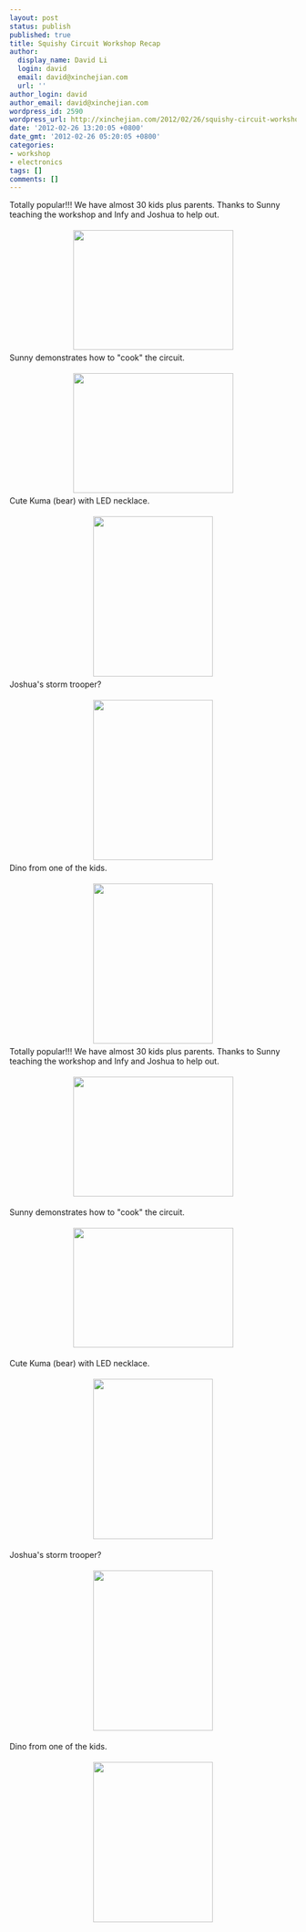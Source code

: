 ```yaml
---
layout: post
status: publish
published: true
title: Squishy Circuit Workshop Recap
author:
  display_name: David Li
  login: david
  email: david@xinchejian.com
  url: ''
author_login: david
author_email: david@xinchejian.com
wordpress_id: 2590
wordpress_url: http://xinchejian.com/2012/02/26/squishy-circuit-workshop-recap/
date: '2012-02-26 13:20:05 +0800'
date_gmt: '2012-02-26 05:20:05 +0800'
categories:
- workshop
- electronics
tags: []
comments: []
---
```

<p><!--:en-->Totally popular!!! We have almost 30 kids plus parents. Thanks to Sunny teaching the workshop and Infy and Joshua to help out.</p>
<p><center><a href="http://xinchejian.com/wp-content/uploads/2012/02/9E6AA7A0-CB2C-466B-8B46-A4CD30AACF0E12.jpg"><img style="margin: 5px;" src="http://xinchejian.com/wp-content/uploads/2012/02/9E6AA7A0-CB2C-466B-8B46-A4CD30AACF0E12.jpg" alt="" width="281" height="210" border="0" /></a></center>Sunny demonstrates how to "cook" the circuit.</p>
<p><center><a href="http://xinchejian.com/wp-content/uploads/2012/02/7CF3D987-AEDC-4921-A2D4-1BEC36CBD95C13.jpg"><img style="margin: 5px;" src="http://xinchejian.com/wp-content/uploads/2012/02/7CF3D987-AEDC-4921-A2D4-1BEC36CBD95C13.jpg" alt="" width="281" height="210" border="0" /></a></center>Cute Kuma (bear) with LED necklace.</p>
<p><center><a href="http://xinchejian.com/wp-content/uploads/2012/02/B6829DEF-428E-4310-87E6-FF1F5983B44214.jpg"><img style="margin: 5px;" src="http://xinchejian.com/wp-content/uploads/2012/02/B6829DEF-428E-4310-87E6-FF1F5983B44214.jpg" alt="" width="210" height="281" border="0" /></a></center>Joshua's storm trooper?</p>
<p><center><a href="http://xinchejian.com/wp-content/uploads/2012/02/A3B9EBA5-C5F5-46D7-8A22-4E042103EAE315.jpg"><img style="margin: 5px;" src="http://xinchejian.com/wp-content/uploads/2012/02/A3B9EBA5-C5F5-46D7-8A22-4E042103EAE315.jpg" alt="" width="210" height="281" border="0" /></a></center>Dino from one of the kids.</p>
<p><center><a href="http://xinchejian.com/wp-content/uploads/2012/02/A5EA14B9-0199-4120-A137-4B96055B283616.jpg"><img style="margin: 5px;" src="http://xinchejian.com/wp-content/uploads/2012/02/A5EA14B9-0199-4120-A137-4B96055B283616.jpg" alt="" width="210" height="281" border="0" /></a></center><!--:--><!--:zh-->Totally popular!!! We have almost 30 kids plus parents. Thanks to Sunny teaching the workshop and Infy and Joshua to help out.</p>
<p><center><a href="http://xinchejian.com/wp-content/uploads/2012/02/9E6AA7A0-CB2C-466B-8B46-A4CD30AACF0E12.jpg"><img style="margin: 5px;" src="http://xinchejian.com/wp-content/uploads/2012/02/9E6AA7A0-CB2C-466B-8B46-A4CD30AACF0E12.jpg" alt="" width="281" height="210" border="0" /></a></center></p>
<p>Sunny demonstrates how to "cook" the circuit.</p>
<p><center><a href="http://xinchejian.com/wp-content/uploads/2012/02/7CF3D987-AEDC-4921-A2D4-1BEC36CBD95C13.jpg"><img style="margin: 5px;" src="http://xinchejian.com/wp-content/uploads/2012/02/7CF3D987-AEDC-4921-A2D4-1BEC36CBD95C13.jpg" alt="" width="281" height="210" border="0" /></a></center></p>
<p>Cute Kuma (bear) with LED necklace.</p>
<p><center><a href="http://xinchejian.com/wp-content/uploads/2012/02/B6829DEF-428E-4310-87E6-FF1F5983B44214.jpg"><img style="margin: 5px;" src="http://xinchejian.com/wp-content/uploads/2012/02/B6829DEF-428E-4310-87E6-FF1F5983B44214.jpg" alt="" width="210" height="281" border="0" /></a></center></p>
<p>Joshua's storm trooper?</p>
<p><center><a href="http://xinchejian.com/wp-content/uploads/2012/02/A3B9EBA5-C5F5-46D7-8A22-4E042103EAE315.jpg"><img style="margin: 5px;" src="http://xinchejian.com/wp-content/uploads/2012/02/A3B9EBA5-C5F5-46D7-8A22-4E042103EAE315.jpg" alt="" width="210" height="281" border="0" /></a></center></p>
<p>Dino from one of the kids.</p>
<p><center><a href="http://xinchejian.com/wp-content/uploads/2012/02/A5EA14B9-0199-4120-A137-4B96055B283616.jpg"><img style="margin: 5px;" src="http://xinchejian.com/wp-content/uploads/2012/02/A5EA14B9-0199-4120-A137-4B96055B283616.jpg" alt="" width="210" height="281" border="0" /></a></center>&nbsp;<!--:--></p>
